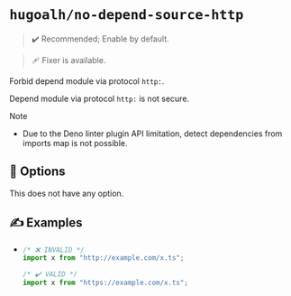 # `hugoalh/no-depend-source-http`

> ✔️ Recommended; Enable by default.

> 🩹 Fixer is available.

Forbid depend module via protocol `http:`.

Depend module via protocol `http:` is not secure.

> [!NOTE]
> - Due to the Deno linter plugin API limitation, detect dependencies from imports map is not possible.

## 🔧 Options

This does not have any option.

## ✍️ Examples

- ```ts
  /* ❌ INVALID */
  import x from "http://example.com/x.ts";

  /* ✔️ VALID */
  import x from "https://example.com/x.ts";
  ```
